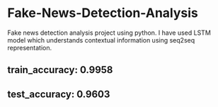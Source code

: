 # Fake-News-Detection-Analysis
 Fake news detection analysis project using python. I have used LSTM model which understands contextual information using seq2seq representation.
 
## train_accuracy: 0.9958 
## test_accuracy: 0.9603
